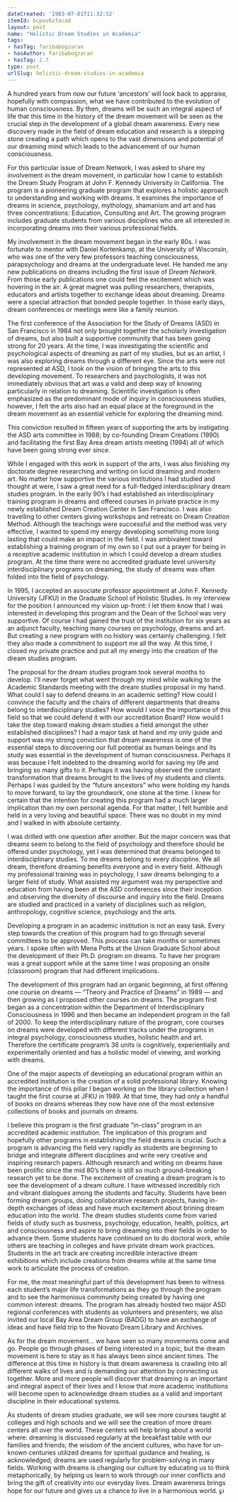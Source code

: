 ```yaml
---
dateCreated: '1983-07-01T11:32:52'
itemId: bcpov6zfacad
layout: post
name: "Holistic Dream Studies in Academia"
tags:
- hasTag: faribabogzaran
- hasAuthor: faribabogzaran
- hasTag: 2.7
type: post
urlSlug: holistic-dream-studies-in-academia
---
```


A hundred years from now our future ‘ancestors’ will look back to appraise, hopefully with compassion, what we have contributed to the evolution of human consciousness. By then, dreams will be such an integral aspect of life that this time in the history of the dream movement will be seen as the crucial step in the development of a global dream awareness. Every new discovery made in the field of dream education and research is a stepping stone creating a path which opens to the vast dimensions and potential of our dreaming mind which leads to the advancement of our human consciousness. 

For this particular issue of Dream Network, I was asked to share my involvement in the dream movement, in particular how I came to establish the Dream Study Program at John F. Kennedy University in California. The program is a pioneering graduate program that explores a holistic approach to understanding and working with dreams. It examines the importance of dreams in science, psychology, mythology, shamanism and art and has three concentrations: Education, Consulting and Art. The growing program includes graduate students from various disciplines who are all interested in incorporating dreams into their various professional fields. 

My involvement in the dream movement began in the early 80s. I was fortunate to mentor with Daniel Kortenkamp, at the University of Wisconsin, who was one of the very few professors teaching consciousness, parapsychology and dreams at the undergraduate level. He handed me any new publications on dreams including the first issue of *Dream Network*. From those early publications one could feel the excitement which was hovering in the air. A great magnet was pulling researchers, therapists, educators and artists together to exchange ideas about dreaming. Dreams were a special attraction that bonded people together. In those early days, dream conferences or meetings were like a family reunion. 

The first conference of the Association for the Study of Dreams (ASD) in San Francisco in 1984 not only brought together the scholarly investigation of dreams, but also built a supportive community that has been going strong for 20 years. At the time, I was investigating the scientific and psychological aspects of dreaming as part of my studies, but as an artist, I was also exploring dreams through a different eye. Since the arts were not represented at ASD, I took on the vision of bringing the arts to this developing movement. To researchers and psychologists, it was not immediately obvious that art was a valid and deep way of knowing particularly in relation to dreaming. Scientific investigation is often emphasized as the predominant mode of inquiry in consciousness studies, however, I felt the arts also had an equal place at the foreground in the dream movement as an essential vehicle for exploring the dreaming mind. 

This conviction resulted in fifteen years of supporting the arts by instigating the ASD arts committee in 1988; by co-founding Dream Creations (1990) and facilitating the first Bay Area dream artists meeting (1994) all of which have been going strong ever since. 

While I engaged with this work in support of the arts, I was also finishing my doctorate degree researching and writing on lucid dreaming and modern art. No matter how supportive the various institutions I had studied and thought at were, I saw a great need for a full-fledged interdisciplinary dream studies program. In the early 90’s I had established an interdisciplinary training program in dreams and offered courses in private practice in my newly established Dream Creation Center in San Francisco. I was also travelling to other centers giving workshops and retreats on Dream Creation Method. Although the teachings were successful and the method was very effective, I wanted to spend my energy developing something more long lasting that could make an impact in the field. I was ambivalent toward establishing a training program of my own so I put out a prayer for being in a receptive academic institution in which I could develop a dream studies program. At the time there were no accredited graduate level university interdisciplinary programs on dreaming, the study of dreams was often folded into the field of psychology. 

In 1995, I accepted an associate professor appointment at John F. Kennedy University (JFKU) in the Graduate School of Holistic Studies. In my interview for the position I announced my vision up-front: I let them know that I was interested in developing this program and the Dean of the School was very supportive. Of course I had gained the trust of the institution for six years as an adjunct faculty, teaching many courses on psychology, dreams and art. But creating a new program with no history was certainly challenging. I felt they also made a commitment to support me all the way. At this time, I closed my private practice and put all my energy into the creation of the dream studies program. 

The proposal for the dream studies program took several months to develop. I’ll never forget what went through my mind while walking to the Academic Standards meeting with the dream studies proposal in my hand. What could I say to defend dreams in an academic setting? How could I convince the faculty and the chairs of different departments that dreams belong to interdisciplinary studies? How would I voice the importance of this field so that we could defend it with our accreditation Board? How would I take the step toward making dream studies a field amongst the other established disciplines? I had a major task at hand and my only guide and support was my strong conviction that dream awareness is one of the essential steps to discovering our full potential as human beings and its study was essential in the development of human consciousness. Perhaps it was because I felt indebted to the dreaming world for saving my life and bringing so many gifts to it. Perhaps it was having observed the constant transformation that dreams brought to the lives of my students and clients. Perhaps I was guided by the “future ancestors” who were holding my hands to move forward, to lay the groundwork, one stone at the time. I knew for certain that the intention for creating this program had a much larger implication than my own personal agenda. For that matter, I felt humble and held in a very loving and beautiful space. There was no doubt in my mind and I walked in with absolute certainty. 

I was drilled with one question after another. But the major concern was that dreams seem to belong to the field of psychology and therefore should be offered under psychology, yet I was determined that dreams belonged to interdisciplinary studies. To me dreams belong to every discipline. We all dream, therefore dreaming benefits everyone and in every field. Although my professional training was in psychology, I saw dreams belonging to a larger field of study. What assisted my argument was my perspective and education from having been at the ASD conferences since their inception and observing the diversity of discourse and inquiry into the field. Dreams are studied and practiced in a variety of disciplines such as religion, anthropology, cognitive science, psychology and the arts. 

Developing a program in an academic institution is not an easy task. Every step towards the creation of this program had to go through several committees to be approved. This process can take months or sometimes years. I spoke often with Mena Potts at the Union Graduate School about the development of their Ph.D. program on dreams. To have her program was a great support while at the same time I was proposing an onsite (classroom) program that had different implications. 

The development of this program had an organic beginning, at first offering one course on dreams — “Theory and Practice of Dreams” in 1989 — and then growing as I proposed other courses on dreams. The program first began as a concentration within the Department of Interdisciplinary Consciousness in 1996 and then became an independent program in the fall of 2000. To keep the interdisciplinary nature of the program, core courses on dreams were developed with different tracks under the programs in integral psychology, consciousness studies, holistic health and art. Therefore the certificate program’s 36 units is cognitively, experientially and experimentally oriented and has a holistic model of viewing, and working with dreams. 

One of the major aspects of developing an educational program within an accredited institution is the creation of a solid professional library. Knowing the importance of this pillar I began working on the library collection when I taught the first course at JFKU in 1989. At that time, they had only a handful of books on dreams whereas they now have one of the most extensive collections of books and journals on dreams. 

I believe this program is the first graduate “in-class” program in an accredited academic institution. The implication of this program and hopefully other programs in establishing the field dreams is crucial. Such a program is advancing the field very rapidly as students are beginning to bridge and integrate different disciplines and write very creative and inspiring research papers. Although research and writing on dreams have been prolific since the mid 80’s there is still so much ground-breaking research yet to be done. The excitement of creating a dream program is to see the development of a dream culture. I have witnessed incredibly rich and vibrant dialogues among the students and faculty. Students have been forming dream groups, doing collaborative research projects, having in-depth exchanges of ideas and have much excitement about brining dream education into the world. The dream studies students come from varied fields of study such as business, psychology, education, health, politics, art and consciousness and aspire to bring dreaming into their fields in order to advance them. Some students have continued on to do doctoral work, while others are teaching in colleges and have private dream work practices. Students in the art track are creating incredible interactive dream exhibitions which include creations from dreams while at the same time work to articulate the process of creation. 

For me, the most meaningful part of this development has been to witness each student’s major life transformations as they go through the program and to see the harmonious community being created by having one common interest: dreams. The program has already hosted two major ASD regional conferences with students as volunteers and presenters; we also invited our local Bay Area Dream Group (BADG) to have an exchange of ideas and have field trip to the Novato Dream Library and Archives. 

As for the dream movement... we have seen so many movements come and go. People go through phases of being interested in a topic, but the dream movement is here to stay as it has always been since ancient times. The difference at this time in history is that dream awareness is crawling into all different walks of lives and is demanding our attention by connecting us together. More and more people will discover that dreaming is an important and integral aspect of their lives and I know that more academic institutions will become open to acknowledge dream studies as a valid and important discipline in their educational systems. 

As students of dream studies graduate, we will see more courses taught at colleges and high schools and we will see the creation of more dream centers all over the world. These centers will help bring about a world where: dreaming is discussed regularly at the breakfast table with our families and friends; the wisdom of the ancient cultures, who have for un-known centuries utilized dreams for spiritual guidance and healing, is acknowledged; dreams are used regularly for problem-solving in many fields. Working with dreams is changing our culture by educating us to think metaphorically, by helping us learn to work through our inner conflicts and bring the gift of creativity into our everyday lives. Dream awareness brings hope for our future and gives us a chance to live in a harmonious world. ℘


















